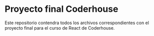 # Proyecto final Coderhouse

Este repositorio contendra todos los archivos correspondientes con el proyecto final para el curso de React de Coderhouse.